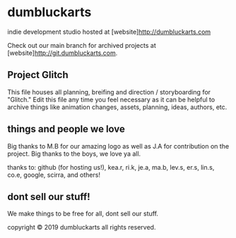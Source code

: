 ﻿# dumbluckarts
indie development studio hosted at [website]http://dumbluckarts.com

Check out our main branch for archived projects at [website]http://git.dumbluckarts.com.

## Project Glitch
This file houses all planning, breifing and direction / storyboarding for "Glitch."
Edit this file any time you feel necessary as it can be helpful to archive things like
animation changes, assets, planning, ideas, authors, etc.

## things and people we love

Big thanks to M.B for our amazing logo as well as J.A for contribution on the project. Big thanks
to the boys, we love ya all.

thanks to:
github (for hosting us!), kea.r, ri.k, je.a, ma.b, lev.s, er.s, lin.s, co.e, google, scirra, and
others!

## dont sell our stuff!

We make things to be free for all, dont sell our stuff.

copyright © 2019 dumbluckarts all rights reserved.
